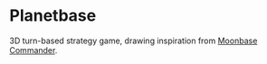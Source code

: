 # Planetbase
3D turn-based strategy game, drawing inspiration from [Moonbase Commander](https://en.wikipedia.org/wiki/Moonbase_Commander).
